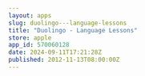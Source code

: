 ```yaml
---
layout: apps
slug: duolingo---language-lessons
title: "Duolingo - Language Lessons"
store: apple
app_id: 570060128
date: 2024-09-11T17:21:28Z
published: 2012-11-13T08:00:00Z
---
```

